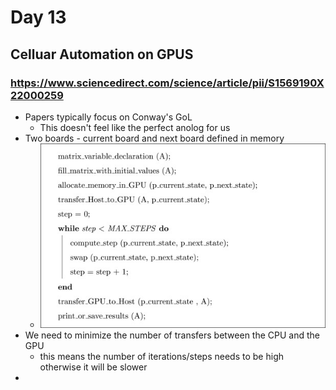 # Day 13
## Celluar Automation on GPUS
### https://www.sciencedirect.com/science/article/pii/S1569190X22000259
* Papers typically focus on Conway's GoL
    * This doesn't feel like the perfect anolog for us 
* Two boards - current board and next board defined in memory
    * ![Alt text](image.png)
* We need to minimize the number of transfers between the CPU and the GPU
    * this means the number of iterations/steps needs to be high otherwise it will be slower 
* 